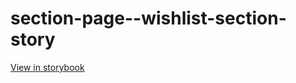 # section-page--wishlist-section-story

[View in storybook](https://raw.githack.com/Independent-Digital-News-and-Media-Ltd/indy100-pwamp-sb/PR-520-sb/index.html?path=/story/section-page--wishlist-section-story)